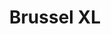 ---
title: "Brussel XL"
slug: "bxl"
description: "Deze film werd gemaakt als oefening binnen een leeromgeving en heeft geen enkel commercieel doel.<br><br>
              Brussel komt niet vaak positief in de kijker en daar wou ik verandering in brengen.<br>
              Hiervoor maakte ik gebruik van meer dan 1730 beelden.<br>
              Om de timing goed te doen uitkomen heb ik time-remapping gebruikt.<br>
              Tot slot om extra accenten te leggen heb ik nog wat animatie toegevoegd.<br>
              Dit heb ik frame per frame geanimeerd."
type: "intern"
members:
    - name: "Dean De Coster"
      direction: "Multimediaproductie"
      subdirection: "Audiovisual Design"
      disk: "3e Schijf"
thumbnail:
    url: "thumb.png"
    alt: ""
    height: 1
    width: 2
    text-color: "285D84"
    background-color: "EF9D2D"
media:
    - url: "detail1_DeCosterDean.png"
      type: "image"
    - url: "detail2_DeCosterDean.png"
      type: "image"
    - url: "detail3_DeCosterDean.png"
      type: "image"
    - url: "detail4_DeCosterDean.png"
      type: "image"
    - url: "detail5_DeCosterDean.png"
      type: "image"
    - url: "detail6_DeCosterDean.png"
      type: "image"
    - url: "209716964"
      type: "vimeo"
created: 20/01/2017
order: 11
---